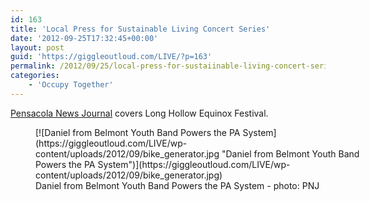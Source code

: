 ```yaml
---
id: 163
title: 'Local Press for Sustainable Living Concert Series'
date: '2012-09-25T17:32:45+00:00'
layout: post
guid: 'https://giggleoutloud.com/LIVE/?p=163'
permalink: /2012/09/25/local-press-for-sustaiinable-living-concert-series/
categories:
    - 'Occupy Together'
---
```


[Pensacola News Journal](http://www.pnj.com/article/20120924/NEWS04/309240017/Long-Hollow-Equinox-Festival-a-showcase-for-community "Pensacola News Journal Long Hollow Equinox Festival") covers Long Hollow Equinox Festival.

<figure aria-describedby="caption-attachment-164" class="wp-caption aligncenter" id="attachment_164" style="width: 533px">[![Daniel from Belmont Youth Band Powers the PA System](https://giggleoutloud.com/LIVE/wp-content/uploads/2012/09/bike_generator.jpg "Daniel from Belmont Youth Band Powers the PA System")](https://giggleoutloud.com/LIVE/wp-content/uploads/2012/09/bike_generator.jpg)<figcaption class="wp-caption-text" id="caption-attachment-164">Daniel from Belmont Youth Band Powers the PA System - photo: PNJ</figcaption></figure>
